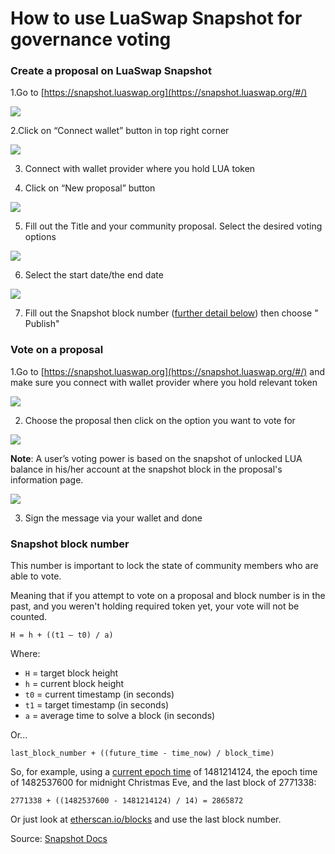 # How to use LuaSwap Snapshot for governance voting

### Create a proposal on LuaSwap Snapshot

1.Go to [https://snapshot.luaswap.org](https://snapshot.luaswap.org/#/) 

![](../../.gitbook/assets/screen-shot-2020-10-02-at-9.42.42-am.png)

2.Click on “Connect wallet” button in top right corner 

![](../../.gitbook/assets/screen-shot-2020-10-02-at-9.42.15-am.png)

3. Connect with wallet provider where you hold LUA token

4. Click on “New proposal” button 

![](../../.gitbook/assets/screen-shot-2020-10-02-at-9.51.58-am.png)

5. Fill out the Title and your community proposal. Select the desired voting options

![](../../.gitbook/assets/screen-shot-2020-10-02-at-9.52.09-am.png)

6. Select the start date/the end date

![](../../.gitbook/assets/screen-shot-2020-10-02-at-9.54.03-am.png)

7. Fill out the Snapshot block number \([further detail below](how-to-use-luaswap-snapshot-for-governance-voting.md#snapshot-block-number)\) then choose " Publish"

### Vote on a proposal

1.Go to [https://snapshot.luaswap.org](https://snapshot.luaswap.org/#/) and make sure you connect with wallet provider where you hold relevant token

![](../../.gitbook/assets/screen-shot-2020-10-02-at-10.07.34-am.png)

2. Choose the proposal then click on the option you want to vote for 

![](../../.gitbook/assets/screen-shot-2020-10-02-at-10.13.45.png)

**Note**: A user’s voting power is based on the snapshot of unlocked LUA balance in his/her account at the snapshot block in the proposal's information page.

![](../../.gitbook/assets/screen-shot-2020-10-02-at-10.19.44-am.png)



3. Sign the message via your wallet and done

### **Snapshot block number**

This number is important to lock the state of community members who are able to vote.

Meaning that if you attempt to vote on a proposal and block number is in the past, and you weren't holding required token yet, your vote will not be counted.

`H = h + ((t1 — t0) / a)`

Where:

* `H` = target block height
* `h` = current block height
* `t0` = current timestamp \(in seconds\)
* `t1` = target timestamp \(in seconds\)
* `a` = average time to solve a block \(in seconds\)

Or...

`last_block_number + ((future_time - time_now) / block_time)`

So, for example, using a [current epoch time](https://www.epochconverter.com) of 1481214124, the epoch time of 1482537600 for midnight Christmas Eve, and the last block of 2771338:

`2771338 + ((1482537600 - 1481214124) / 14) = 2865872`

Or just look at [etherscan.io/blocks](https://etherscan.io/blocks) and use the last block number.

Source: [Snapshot Docs](https://docs.snapshot.page/guides/create-a-proposal#snapshot-block-number)





